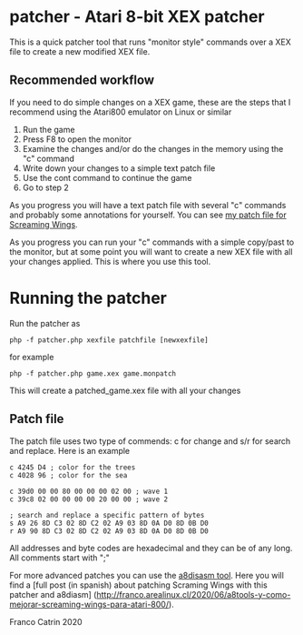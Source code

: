 # patcher - Atari 8-bit XEX patcher

This is a quick patcher tool that runs "monitor style" commands over a XEX file to create a new modified XEX file.

## Recommended workflow
If you need to do simple changes on a XEX game, these are the steps that I recommend using the Atari800 emulator on Linux or similar

1. Run the game
2. Press F8 to open the monitor
3. Examine the changes and/or do the changes in the memory using the "c" command
4. Write down your changes to a simple text patch file
5. Use the cont command to continue the game
6. Go to step 2

As you progress you will have a text patch file with several "c" commands and probably some annotations for yourself.
You can see [my patch file for Screaming Wings](https://github.com/fcatrin/a8tools/blob/master/patches/screaming_wings/screaming_wings.monpatch).

As you progress you can run your "c" commands with a simple copy/past to the monitor, but at some point you will want to create
a new XEX file with all your changes applied. This is where you use this tool.

# Running the patcher
Run the patcher as

```
php -f patcher.php xexfile patchfile [newxexfile]
```

for example

```
php -f patcher.php game.xex game.monpatch 
```

This will create a patched_game.xex file with all your changes

## Patch file

The patch file uses two type of commends: c for change and s/r for search and replace.
Here is an example

```
c 4245 D4 ; color for the trees
c 4028 96 ; color for the sea

c 39d0 00 00 80 00 00 00 02 00 ; wave 1
c 39c8 02 00 00 00 00 20 00 00 ; wave 2

; search and replace a specific pattern of bytes
s A9 26 8D C3 02 8D C2 02 A9 03 8D 0A D0 8D 0B D0
r A9 90 8D C3 02 8D C2 02 A9 03 8D 0A D0 8D 0B D0
```

All addresses and byte codes are hexadecimal and they can be of any long.
All comments start with ";"

For more advanced patches you can use the [a8disasm tool](https://github.com/fcatrin/a8tools/tree/master/disasm).
Here you will find a [full post (in spanish) about patching Scraming Wings with this patcher and a8diasm]
(http://franco.arealinux.cl/2020/06/a8tools-y-como-mejorar-screaming-wings-para-atari-800/).

Franco Catrin 2020
